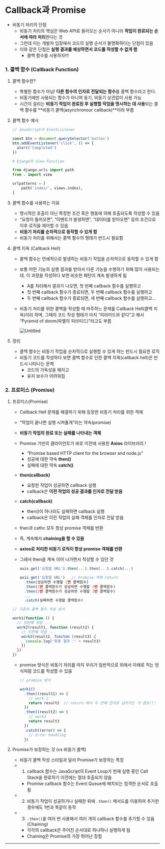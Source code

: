 # **Callback과 Promise**

- 비동기 처리의 단점
    - 비동기 처리의 핵심은 Web API로 들어오는 순서가 아니라 **작업이 완료되는 순서에 따라 처리**한다는 것
    - 그런데 이는 개발자 입장에서 코드의 실행 순서가 불명확하다는 단점이 있음
    - 이와 같은 단점은 **실행 결과를 예상하면서 코드를 작성할 수 없게 함**
        - 콜백 함수를 사용하자!!!

### **1. 콜백 함수 (Callback Function)**

1. 콜백 함수란?
    - 특별한 함수가 아님! **다른 함수의 인자로 전달되는 함수**를 콜백 함수라고 한다.
    - 비동기에만 사용되는 함수가 아니며 동기, 비동기 상관없이 사용 가능
    - 시간이 걸리는 **비동기 작업이 완료된 후  실행할 작업을 명시하는 데 사용**되는 콜백 함수를 **비동기 콜백(asynchronour callback)**이라 부름
    
2. 콜백 함수 예시
    
    ```jsx
    // JavaScript의 EventListener
    
    const btn = document.querySelector('button')
    btn.addEventListener('click', () => {
      alert('Completed')
    })
    ```
    
    ```python
    # Django의 View Function
    
    from django.urls import path
    from . import view
    
    urlpatterns = [
        path('index/', views.index),
    ]
    ```
    
3. 콜백 함수를 사용하는 이유
    - 명시적인 호출이 아닌 특정한 조건 혹은 행동에 의해 호출되도록 작성할 수 있음
    - “요청이 들어오면”, “이벤트가 발생하면”, “데이터를 받아오면” 등의 조건으로 이후 로직을 제어할 수 있음
    - **비동기 처리를 순차적으로 동작할 수 있게 함**
    - 비동기 처리를 위해서는 콜백 함수의 형태가 반드시 필요함
    
4. 콜백 지옥 (Callback Hell)
    - 콜백 함수는 연쇄적으로 발생하는 비동기 작업을 순차적으로 동작할 수 있게 함
    - 보통 어떤 기능의 실행 결과를 받아서 다른 기능을 수행하기 위해 많이 사용되는데, 이 과정을 작성하다 보면 비슷한 패턴이 계속 발생하게 됨
        - A를 처리해서 결과가 나오면, 첫 번째 callback 함수를 실행하고
        - 첫 번째 callback 함수가 종료되면, 두 번째 callback 함수를 실행하고
        - 두 번째 callback 함수가 종료되면, 세 번째 callback 함수를 실행하고…
    
    - 비동기 처리를 위한 콜백을 작성할 때 마주하느 문제를 Callback Hell(콜백 지옥)이라 하며, 그때의 코드 작성 형태가 마치 “피라미드와 같다”고 해서 “Pyramid of doom(파멸의 피라미드)”라고도 부름
        
        ![Untitled](https://s3-us-west-2.amazonaws.com/secure.notion-static.com/72c61c4a-5667-4537-bf2e-43a14a1baba4/Untitled.png)
        
    
5. 정리
    - 콜백 함수는 비동기 작업을 순차적으로 실행할 수 있게 하는 반드시 필요한 로직
    - 비동기 코드를 작성하다 보면 콜백 함수로 인한 콜백 지옥(callback hell)은 반드시 나타나는 문제
        - 코드의 가독성을 해치고
        - 유지 보수가 어려워짐

### **2. 프로미스 (Promise)**

1. 프로미스(Promise)
    - Callback Hell 문제를 해결하기 위해 등장한 비동기 처리를 위한 객체
    - “작업이 끝나면 실행 시켜줄게”라는 약속(promise)
    - **비동기 작업의 완료 또는 실패를 나타내는 객체**
    - Promise 기반의 클라이언트가 바로 이전에 사용한 **Axios** 라이브러리 !
        - “Promise based HTTP client for the browser and node.js”
        - 성공에 대한 약속 **then()**
        - 실패에 대한 약속 **catch()**
    
    - **then(callback)**
        - 요청한 작업이 성공하면 callback 실행
        - callback은 **이전 작업의 성공 결과를 인자로 전달 받음**
    - **catch(callback)**
        - then()이 하나라도 실패하면 callback 실행
        - callback은 이전 작업의 실패 객체를 인자로 전달 받음
    
    - then과 cathc 모두 항상 promise 객체를 반환
    - 즉, 계속해서 **chaining을 할 수 있음**
    - **axios로 처리한 비동기 로직이 항상 promise 객체를 반환**
    - 그래서 then을 계속 이어 나가면서 작성할 수 있던 것
        
        ```jsx
        axis.get('요청할 URL').then(...).then(...).catch(...)
        ```
        
        ```jsx
        axis.get('요청할 URL')   // Promise 객체 return
          .then(성공하면 수행할 1번 콜백함수)
          .then(1번 콜백함수가 성공하면 수행할 2번 콜백함수)
          .then(2번 콜백함수가 성공하면 수행할 3번 콜백함수)
          ...  
          .catch(실패하면 수행할 콜백함수)
        ```
        
    
    ```jsx
    // 기존의 콜백 함수 작성 방식
    
    work1(function () {
      // 첫번째 작업 ...
      work2(result1, function (result2) {
        // 두번째 작업 ...
        work3(result2, functon (result3) {
          console.log('최종 결과 :' + result3)
        })
      })
    })
    ```
    
    - promise 방식은 비동기 처리를 마치 우리가 일반적으로 위에서 아래로 적는 방식처럼 코드를 작성할 수 있음
        
        ```jsx
        // promise 방식
        
        work1()
          .then((result1) => {
            // work 2
            return result2  // return 해서 두 번째 인자로 넘어가는 거 중요!!!
          })
          .then((result2) => {
            // work3
            return result3
          })
          .catch((error) => {
            // error handling
          })
        ```
        
    
2. Promise가 보장하는 것 (vs 비동기 콜백)
    - 비동기 콜백 작성 스타일과 달리 Promise가 보장하는 특징
    - 1) callback 함수는 JavaScript의 Event Loop가 현재 실행 중인 Call Stack을 완료하기 이전에는 절대 호출되지 않음
        - Promise callback 함수는 Event Queue에 배치되는 엄격한 순서로 호출됨
    - 2) 비동기 작업이 성공하거나 실패한 뒤에 `.then()` 메서드를 이용하여 추가한 경우에도 1번과 똑같이 동작
    - 3) `.then()`을 여러 번 사용해서 여러 개의 callback 함수를 추가할 수 있음 (Chaining)
        - 각각의 callback은 주어진 순서대로 하나하나 실행하게 됨
        - Chaining은 Promise의 가장 뛰어난 장점

---
